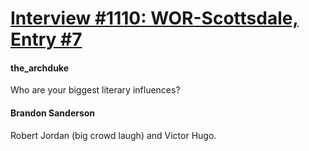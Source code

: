 # [Interview #1110: WOR-Scottsdale, Entry #7](https://www.theoryland.com/intvmain.php?i=1110#7)

#### the\_archduke

Who are your biggest literary influences?

#### Brandon Sanderson

Robert Jordan (big crowd laugh) and Victor Hugo.


